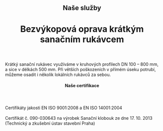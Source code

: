 <header class="page-header page-header--centered">
    <h2 class="page-header__subtitle">Naše služby</h2>
    <h1 class="page-header__title">Bezvýkopová oprava krátkým<br>sanačním rukávcem</h1>
</header>

<section class="section section--wide section--centered">
    <InfoBox
      title="Bezvýkopová oprava krátkým sanačním rukávcem"
      text="Krátkým sanačním rukávcem zajišťujeme opravy lokálních závad v trubních systémech v té nejvyšší kvalitě. Tento typ lokální sanace je vhodný nejen pro netěsné spoje a napojení přípojek, ale také pro různé druhy trhlin nebo místa s vypadnutými střepy. Krátký sanační rukávec utěsní a stabilizuje poškozené místo v potrubí, nezávisle na materiálu potrubí. Místo zůstává po opravě elastické a přijímá případné pohyby potrubí."
      imageUrl="/img/sluzby/monitoring-a-lokalni-opravy/lokalni-opravy/sanacnim-rukavcem/1.png"
      :imageLeft="true"
      :imageBig="true"
      :isBlue="true"
    />
</section>

<section class="page-paragraph">
    <main class="page-paragraph__content">
        <p class="page-paragraph__text">Krátký sanační rukávec využíváme v kruhových profilech DN 100 – 800 mm, a sice v délkách 500 mm. Při větších poškozeních v přímém úseku potrubí, můžeme osadit i několik lokálních rukávců za sebou.</p>
    </main>
</section>

<header class="page-header page-header--centered page-header--bottom-margin-small">
    <h4 class="page-header__paragraph-title">Naše certifikace</h4>
</header>

<section class="page-paragraph page-paragraph--with-title">
    <main class="page-paragraph__content">
        <p class="page-paragraph__text">Certifikáty jakosti EN ISO 9001:2008 a EN ISO 14001:2004<br/><br/>Certifikát č. 090-030643 na výrobek Sanační klobouk ze dne 17. 10. 2013 (Technický a zkušební ústav stavební Praha)</p>
    </main>
</section>

<section class="image-preview image-preview--single">
    <main class="image-preview__content">
        <img class="image-preview__img" src="/img/sluzby/monitoring-a-lokalni-opravy/lokalni-opravy/sanacnim-rukavcem/2.png" alt=""/>
    </main>
</section>

<section class="image-preview image-preview--single">
    <main class="image-preview__content">
        <img class="image-preview__img" src="/img/sluzby/monitoring-a-lokalni-opravy/lokalni-opravy/sanacnim-rukavcem/3.png" alt=""/>
    </main>
</section>

<Contact/>